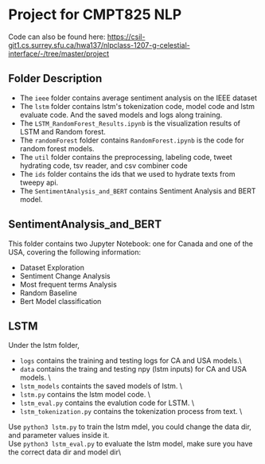 # Project for CMPT825 NLP 
Code can also be found here: https://csil-git1.cs.surrey.sfu.ca/hwa137/nlpclass-1207-g-celestial-interface/-/tree/master/project
## Folder Description
- The `ieee` folder contains average sentiment analysis on the IEEE dataset
- The `lstm` folder contains lstm's tokenization code, model code and lstm evaluate code. And the saved models and logs along training.
- The `LSTM_RandomForest_Results.ipynb` is the visualization results of LSTM and Random forest. 
- The `randomForest` folder contains `RandomForest.ipynb` is the code for random forest models. 
- The `util` folder contains the preprocessing, labeling code, tweet hydrating code, tsv reader, and csv combiner code
- The `ids` folder contains the ids that we used to hydrate texts from tweepy api. 
- The `SentimentAnalysis_and_BERT` contains Sentiment Analysis and BERT model.

## SentimentAnalysis_and_BERT
This folder contains two Jupyter Notebook: one for Canada and one of the USA, covering the following information:
- Dataset Exploration
- Sentiment Change Analysis
- Most frequent terms Analysis
- Random Baseline
- Bert Model classification

## LSTM
Under the lstm folder, 
- `logs` contains the training and testing logs for CA and USA models.\
- `data` contains the traing and testing npy (lstm inputs) for CA and USA models. \
- `lstm_models` containts the saved models of lstm. \
- `lstm.py` contains the lstm model code. \
- `lstm_eval.py` contains the evalution code for LSTM. \
- `lstm_tokenization.py` contains the tokenization process from text. \

Use `python3 lstm.py` to train the lstm mdel, you could change the data dir, and parameter values inside it.\
Use `python3 lstm_eval.py` to evaluate the lstm model, make sure you have the correct data dir and model dir\

